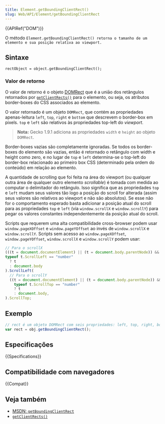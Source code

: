 ```yaml
---
title: Element.getBoundingClientRect()
slug: Web/API/Element/getBoundingClientRect
---
```


{{APIRef("DOM")}}

O método `Element.getBoundingClientRect() retorna o tamanho de um elemento e sua posição relativa ao viewport.`

## Sintaxe

```
rectObject = object.getBoundingClientRect();
```

### Valor de retorno

O valor de retorno é o objeto [DOMRect](/pt-BR/docs/XPCOM_Interface_Reference/nsIDOMClientRect) que é a uniāo dos retângulos retornados por [`getClientRects()`](/pt-BR/docs/DOM/element.getClientRects) para o elemento, ou seja, os atributos border-boxes do CSS associados ao elemento.

O valor retornado é um objeto `DOMRect`, que contém as propriedades apenas-leitura `left`, `top`, `right` e `bottom` que descrevem o border-box em pixels. `top` e `left` são relativos às propriedades top-left do _viewport_.

> **Nota:** Gecko 1.9.1 adiciona as propriedades `width` e `height` ao objeto `DOMRect`.

Border-boxes vazias são completamente ignoradas. Se todos os border-boxes do elemento são vazias, então é retornado o retângulo com width e height como zero, e no lugar de `top` e `left` determina-se o top-left do border-box relacionado ao primeiro box CSS (determinado pela ordem do conteúdo) em relaçāo ao elemento.

A quantidade de scrolling que foi feita na área do viewport (ou qualquer outra área de qualquer outro elemento _scrollable_) é tomada com medida ao computar o delimitador do retângulo. Isso significa que as propriedades `top` e `left` mudam seus valores tão logo a posiçāo do scroll for alterada (assim seus valores sāo relativos ao viewport e não são absolutos). Se esse não for o comportamento esperado basta adicionar a posição atual do scroll para as propriedades `top` e `left` (via `window.scrollX` e `window.scrollY`) para pegar os valores constantes independentemente da posiçāo atual do scroll.

Scripts que requerem uma alta compatibilidade cross-browser podem usar `window.pageXOffset` e `window.pageYOffset` ao invés de `window.scrollX` e `window.scrollY`. Scripts sem acesso ao `window.pageXOffset`, `window.pageYOffset`, `window.scrollX` e `window.scrollY` podem usar:

```js
// Para o scrollX
(((t = document.documentElement) || (t = document.body.parentNode)) &&
typeof t.ScrollLeft == "number"
  ? t
  : document.body
).ScrollLeft(
  // Para o scrollY
  ((t = document.documentElement) || (t = document.body.parentNode)) &&
    typeof t.ScrollTop == "number"
    ? t
    : document.body,
).ScrollTop;
```

## Exemplo

```js
// rect é um objeto DOMRect com seis propriedades: left, top, right, bottom, width, height
var rect = obj.getBoundingClientRect();
```

## Especificações

{{Specifications}}

## Compatibilidade com navegadores

{{Compat}}

## Veja também

- [MSDN: `getBoundingClientRect`](<https://msdn.microsoft.com/en-us/library/ms536433(VS.85).aspx>)
- [`getClientRects()`](/pt-BR/docs/DOM/element.getClientRects)
